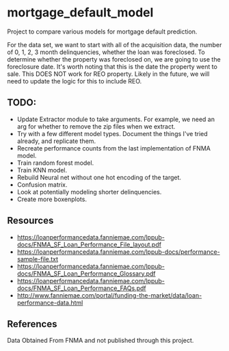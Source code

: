 # mortgage_default_model
Project to compare various models for mortgage default prediction.

For the data set, we want to start with all of the acquisition data, the 
number of 0, 1, 2, 3 month delinquencies, whether the loan was foreclosed. 
To determine whether the property was foreclosed on, we are going to use the
foreclosure date. It's worth noting that this is the date the property went to
sale. This DOES NOT work for REO property. Likely in the future, we will need
to update the logic for this to include REO. 

## TODO:
* Update Extractor module to take arguments. For example, we need an arg for
whether to remove the zip files when we extract.
* Try with a few different model types. Document the things I've tried already,
and replicate them.
* Recreate performance counts from the last implementation of FNMA model.
* Train random forest model. 
* Train KNN model. 
* Rebuild Neural net without one hot encoding of the target. 
* Confusion matrix.
* Look at potentially modeling shorter delinquencies. 
* Create more boxenplots. 


## Resources
* https://loanperformancedata.fanniemae.com/lppub-docs/FNMA_SF_Loan_Performance_File_layout.pdf
* https://loanperformancedata.fanniemae.com/lppub-docs/performance-sample-file.txt
* https://loanperformancedata.fanniemae.com/lppub-docs/FNMA_SF_Loan_Performance_Glossary.pdf
* https://loanperformancedata.fanniemae.com/lppub-docs/FNMA_SF_Loan_Performance_FAQs.pdf
* http://www.fanniemae.com/portal/funding-the-market/data/loan-performance-data.html

## References
Data Obtained From FNMA and not published through this project.
